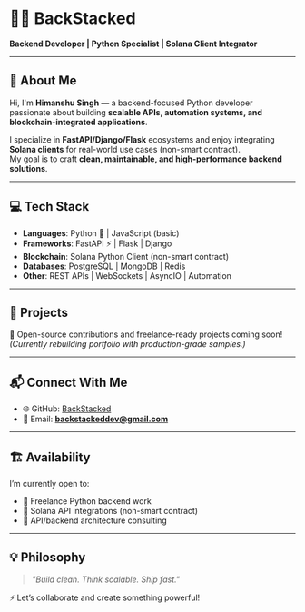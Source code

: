 # 👨‍💻 BackStacked

**Backend Developer | Python Specialist | Solana Client Integrator**

---

## 👋 About Me  

Hi, I'm **Himanshu Singh** — a backend-focused Python developer passionate about building **scalable APIs, automation systems, and blockchain-integrated applications**.  

I specialize in **FastAPI/Django/Flask** ecosystems and enjoy integrating **Solana clients** for real-world use cases (non-smart contract).  
My goal is to craft **clean, maintainable, and high-performance backend solutions**.  

---

## 💻 Tech Stack  

- **Languages**: Python 🐍 | JavaScript (basic)  
- **Frameworks**: FastAPI ⚡ | Flask | Django  
- **Blockchain**: Solana Python Client (non-smart contract)  
- **Databases**: PostgreSQL | MongoDB | Redis  
- **Other**: REST APIs | WebSockets | AsyncIO | Automation  

---

## 🚀 Projects  

🔹 Open-source contributions and freelance-ready projects coming soon!  
*(Currently rebuilding portfolio with production-grade samples.)*  

---

## 📬 Connect With Me  

- 🌐 GitHub: [BackStacked](https://github.com/BackStacked)  
- 📧 Email: **backstackeddev@gmail.com**  

---

## 🏗 Availability  

I’m currently open to:  

- 📌 Freelance Python backend work  
- 📌 Solana API integrations (non-smart contract)  
- 📌 API/backend architecture consulting  

---

## 💡 Philosophy  

> *"Build clean. Think scalable. Ship fast."*  

⚡ Let’s collaborate and create something powerful!  
